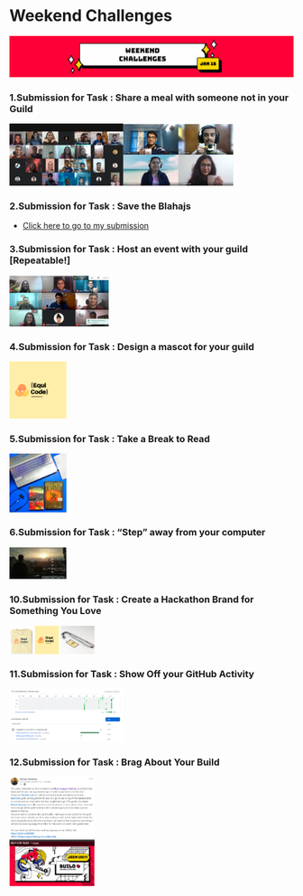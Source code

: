 # Weekend Challenges
<img src="https://github.com/VARhimank/MLH-Local-Hack-Day/blob/main/Weekend%20Challenges/head-wk16.png">

### 1.Submission for Task : Share a meal with someone not in your Guild
<img src="https://github.com/VARhimank/MLH-Local-Hack-Day/blob/main/Weekend%20Challenges/EDEQ.png" width=40%><img src="https://github.com/VARhimank/MLH-Local-Hack-Day/blob/main/Weekend%20Challenges/meetup.png" width=38.7%>

### 2.Submission for Task : Save the Blahajs
- <a href="https://devpost.com/software/save-the-blahajs-0ky5t3">Click here to go to my submission</a> 

### 3.Submission for Task : Host an event with your guild [Repeatable!]
<img src="https://github.com/VARhimank/MLH-Local-Hack-Day/blob/main/Weekend%20Challenges/mini-guildevt.png" width=35%>

### 4.Submission for Task : Design a mascot for your guild
<img src="https://github.com/VARhimank/MLH-Local-Hack-Day/blob/main/Weekend%20Challenges/%7BEqui%20Code%7D.png" width=20%>

### 5.Submission for Task : Take a Break to Read
<img src="https://github.com/VARhimank/MLH-Local-Hack-Day/blob/main/Weekend%20Challenges/book-task.jpg" width=20%>

### 6.Submission for Task : “Step” away from your computer
<img src="https://github.com/VARhimank/MLH-Local-Hack-Day/blob/main/Weekend%20Challenges/away.jpg" width=20%>

### 10.Submission for Task : Create a Hackathon Brand for Something You Love
<img src="https://github.com/VARhimank/MLH-Local-Hack-Day/blob/main/Weekend%20Challenges/brand.png" width=30%>

### 11.Submission for Task : Show Off your GitHub Activity
<img src="https://github.com/VARhimank/MLH-Local-Hack-Day/blob/main/Weekend%20Challenges/githubactivity.png" width=40%>

### 12.Submission for Task : Brag About Your Build
<img src="https://github.com/VARhimank/MLH-Local-Hack-Day/blob/main/Weekend%20Challenges/brag.png" width=30%>
